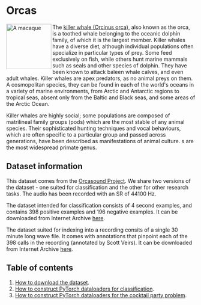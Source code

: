# Orcas

<img src="https://upload.wikimedia.org/wikipedia/commons/3/37/Killerwhales_jumping.jpg" alt="A macaque" width="120" align="left">

The [killer whale (Orcinus orca)](https://en.wikipedia.org/wiki/Killer_whale), also known as the orca, is a toothed whale belonging to the oceanic dolphin family, of which it is the largest member. Killer whales have a diverse diet, although individual populations often specialize in particular types of prey. Some feed exclusively on fish, while others hunt marine mammals such as seals and other species of dolphin. They have been known to attack baleen whale calves, and even adult whales. Killer whales are apex predators, as no animal preys on them. A cosmopolitan species, they can be found in each of the world's oceans in a variety of marine environments, from Arctic and Antarctic regions to tropical seas, absent only from the Baltic and Black seas, and some areas of the Arctic Ocean.

Killer whales are highly social; some populations are composed of matrilineal family groups (pods) which are the most stable of any animal species. Their sophisticated hunting techniques and vocal behaviours, which are often specific to a particular group and passed across generations, have been described as manifestations of animal culture.
s are the most widespread primate genus.


## Dataset information

This dataset comes from the [Orcasound Project](https://www.orcasound.net/). We share two versions of the dataset - one suited for classification and the other for other research tasks. The audio has been recorded with an SR of 44100 Hz.

The dataset intended for classification consists of 4 second examples, and contains 398 positive examples and 196 negative examples. It can be downloaded from Internet Archive [here](https://archive.org/details/orcas_classification).

The dataset suited for indexing into a recording consits of a single 30 minute long wave file. It comes with annotations that pinpoint each of the 398 calls in the recording (annotated by Scott Veirs). It can be downloaded from Internet Archive [here](https://archive.org/details/orcas_offsets).

## Table of contents

1. [How to download the dataset](https://github.com/earthspecies/library/blob/main/macaques/01_Download_Dataset.ipynb).
2. [How to construct PyTorch dataloaders for classification](https://github.com/earthspecies/library/blob/main/macaques/02_Create_PyTorch_DataLoaders.ipynb).
3. [How to construct PyTorch dataloaders for the cocktail party problem](https://github.com/earthspecies/library/blob/main/macaques/03_Construct_PyTorch_Dataloaders_for_CPP.ipynb).
